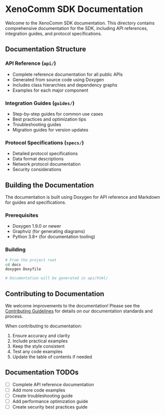 # XenoComm SDK Documentation

Welcome to the XenoComm SDK documentation. This directory contains comprehensive documentation for the SDK, including API references, integration guides, and protocol specifications.

## Documentation Structure

### API Reference (`api/`)
- Complete reference documentation for all public APIs
- Generated from source code using Doxygen
- Includes class hierarchies and dependency graphs
- Examples for each major component

### Integration Guides (`guides/`)
- Step-by-step guides for common use cases
- Best practices and optimization tips
- Troubleshooting guides
- Migration guides for version updates

### Protocol Specifications (`specs/`)
- Detailed protocol specifications
- Data format descriptions
- Network protocol documentation
- Security considerations

## Building the Documentation

The documentation is built using Doxygen for API reference and Markdown for guides and specifications.

### Prerequisites
- Doxygen 1.9.0 or newer
- Graphviz (for generating diagrams)
- Python 3.8+ (for documentation tooling)

### Building

```bash
# From the project root
cd docs
doxygen Doxyfile

# Documentation will be generated in api/html/
```

## Contributing to Documentation

We welcome improvements to the documentation! Please see the [Contributing Guidelines](../CONTRIBUTING.md) for details on our documentation standards and process.

When contributing to documentation:
1. Ensure accuracy and clarity
2. Include practical examples
3. Keep the style consistent
4. Test any code examples
5. Update the table of contents if needed

## Documentation TODOs

- [ ] Complete API reference documentation
- [ ] Add more code examples
- [ ] Create troubleshooting guide
- [ ] Add performance optimization guide
- [ ] Create security best practices guide 